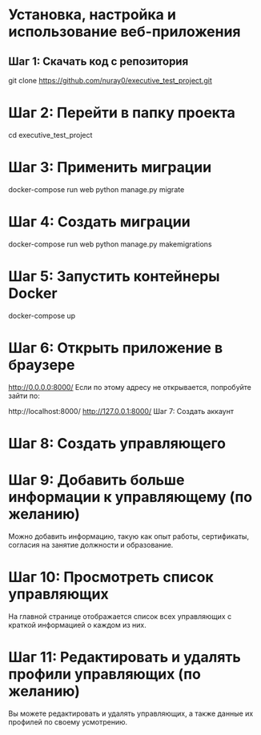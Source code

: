 # Установка, настройка и использование веб-приложения

## Шаг 1: Скачать код с репозитория

git clone https://github.com/nuray0/executive_test_project.git

# Шаг 2: Перейти в папку проекта


cd executive_test_project
# Шаг 3: Применить миграции


docker-compose run web python manage.py migrate
# Шаг 4: Создать миграции

docker-compose run web python manage.py makemigrations
# Шаг 5: Запустить контейнеры Docker

docker-compose up
# Шаг 6: Открыть приложение в браузере


http://0.0.0.0:8000/
Если по этому адресу не открывается, попробуйте зайти по:

http://localhost:8000/
http://127.0.0.1:8000/
Шаг 7: Создать аккаунт

# Шаг 8: Создать управляющего

# Шаг 9: Добавить больше информации к управляющему (по желанию)

Можно добавить информацию, такую как опыт работы, сертификаты, согласия на занятие должности и образование.

# Шаг 10: Просмотреть список управляющих

На главной странице отображается список всех управляющих с краткой информацией о каждом из них.

# Шаг 11: Редактировать и удалять профили управляющих (по желанию)

Вы можете редактировать и удалять управляющих, а также данные их профилей по своему усмотрению.
